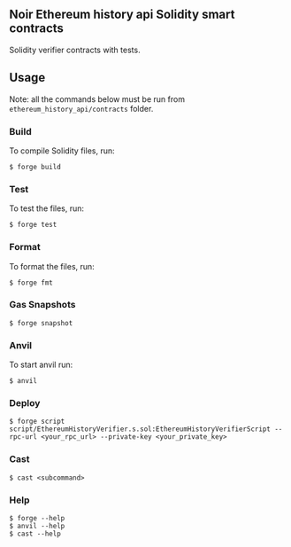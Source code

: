 ## Noir Ethereum history api Solidity smart contracts

Solidity verifier contracts with tests.

## Usage

Note: all the commands below must be run from `ethereum_history_api/contracts` folder.

### Build

To compile Solidity files, run:
```shell
$ forge build
```

### Test

To test the files, run:
```shell
$ forge test
```

### Format

To format the files, run:
```shell
$ forge fmt
```

### Gas Snapshots

```shell
$ forge snapshot
```

### Anvil

To start anvil run:
```shell
$ anvil
```

### Deploy

```shell
$ forge script script/EthereumHistoryVerifier.s.sol:EthereumHistoryVerifierScript --rpc-url <your_rpc_url> --private-key <your_private_key>
```

### Cast

```shell
$ cast <subcommand>
```

### Help

```shell
$ forge --help
$ anvil --help
$ cast --help
```
